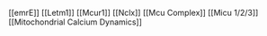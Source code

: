 [[emrE]]
[[Letm1]]
[[Mcur1]]
[[Nclx]]
[[Mcu Complex]]
[[Micu 1/2/3]]
[[Mitochondrial Calcium Dynamics]]
